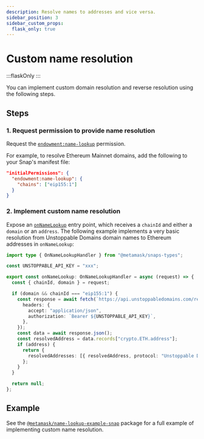 ```yaml
---
description: Resolve names to addresses and vice versa.
sidebar_position: 3
sidebar_custom_props:
  flask_only: true
---
```


# Custom name resolution

:::flaskOnly
:::

You can implement custom domain resolution and reverse resolution using the following steps.

## Steps

### 1. Request permission to provide name resolution

Request the [`endowment:name-lookup`](../reference/permissions.md#endowmentname-lookup) permission.

For example, to resolve Ethereum Mainnet domains, add the following to your Snap's manifest file:

```json title="snap.manifest.json"
"initialPermissions": {
  "endowment:name-lookup": {
    "chains": ["eip155:1"]
  }
}
```

### 2. Implement custom name resolution

Expose an [`onNameLookup`](../reference/entry-points.md#onnamelookup) entry point, which receives a
`chainId` and either a `domain` or an `address`.
The following example implements a very basic resolution from Unstoppable Domains domain names to
Ethereum addresses in `onNameLookup`:

```typescript title="index.ts"
import type { OnNameLookupHandler } from "@metamask/snaps-types";

const UNSTOPPABLE_API_KEY = "xxx";

export const onNameLookup: OnNameLookupHandler = async (request) => {
  const { chainId, domain } = request;

  if (domain && chainId === "eip155:1") {
    const response = await fetch(`https://api.unstoppabledomains.com/resolve/domains/${domain}`, {
      headers: {
        accept: "application/json",
        authorization: `Bearer ${UNSTOPPABLE_API_KEY}`,
      },
    });
    const data = await response.json();
    const resolvedAddress = data.records["crypto.ETH.address"];
    if (address) {
      return {
        resolvedAddresses: [{ resolvedAddress, protocol: "Unstoppable Domains" }],
      };
    }
  }

  return null;
};
```

## Example

See the [`@metamask/name-lookup-example-snap`](https://github.com/MetaMask/snaps/tree/main/packages/examples/packages/name-lookup)
package for a full example of implementing custom name resolution.
